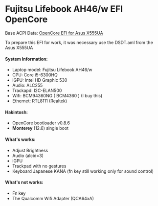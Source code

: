# Fujitsu Lifebook AH46/w EFI OpenCore

Base ACPI Data: [OpenCore EFI for Asus X555UA](https://github.com/trinhdvt/OpenCore-EFI)

To prepare this EFI for work, it was necessary use the DSDT.aml from the Asus X555UA

#### System Information:

- Laptop model: Fujitsu Lifebook AH46/w
- CPU: Core i5-6300HQ
- iGPU: Intel HD Graphic 530
- Audio: ALC255
- Trackapd: I2C-ELAN500
- Wifi: BCM94360NG ( BCM4360 ) (I buy this)
- Ethernet: RTL8111 (Realtek)

#### Hakintosh:

- OpenCore bootloader v0.8.6
- **Monterey** (12.6) single boot

#### What's works:

- Adjust Brightness
- Audio (alcid=3)
- iGPU
- Trackpad with no gestures
- Keyboard Japanese KANA (fn key still working only for sound control)

#### What's not works:

- Fn key
- The Qualcomm Wifi Adapter (QCA64xA)
